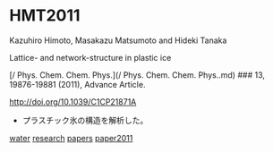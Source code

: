 # HMT2011

Kazuhiro Himoto, Masakazu Matsumoto and Hideki Tanaka

Lattice- and network-structure in plastic ice

[/ Phys. Chem. Chem. Phys.](/ Phys. Chem. Chem. Phys..md) ### 13, 19876-19881 (2011), Advance Article.

http://doi.org/10.1039/C1CP21871A


* プラスチック氷の構造を解析した。

[](https://gyazo.com/39cf7ec2d5b8203767fd552acae17760)



[water](water.md) [research](research.md) [papers](papers.md) [paper2011](paper2011.md)



